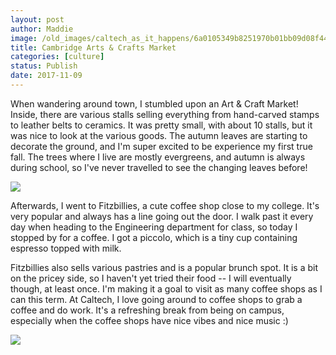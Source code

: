 ```yaml
---
layout: post
author: Maddie
image: /old_images/caltech_as_it_happens/6a0105349b8251970b01bb09d08f44970d.jpg
title: Cambridge Arts & Crafts Market
categories: [culture]
status: Publish
date: 2017-11-09
---
```


When wandering around town, I stumbled upon an Art &amp; Craft Market! Inside, there are various stalls selling everything from hand-carved stamps to leather belts to ceramics. It was pretty small, with about 10 stalls, but it was nice to look at the various goods. The autumn leaves are starting to decorate the ground, and I'm super excited to be experience my first true fall. The trees where I live are mostly evergreens, and autumn is always during school, so I've never travelled to see the changing leaves before!


![](/old_images/caltech_as_it_happens/6a0105349b8251970b01b7c92d697b970b.jpg)

Afterwards, I went to Fitzbillies, a cute coffee shop close to my college. It's very popular and always has a line going out the door. I walk past it every day when heading to the Engineering department for class, so today I stopped by for a coffee. I got a piccolo, which is a tiny cup containing espresso topped with milk.

Fitzbillies also sells various pastries and is a popular brunch spot. It is a bit on the pricey side, so I haven't yet tried their food -- I will eventually though, at least once. I'm making it a goal to visit as many coffee shops as I can this term. At Caltech, I love going around to coffee shops to grab a coffee and do work. It's a refreshing break from being on campus, especially when the coffee shops have nice vibes and nice music :)


![](/old_images/6a01b8d28f2857970c01b8d2b7d77a970c-pi.jpg)
